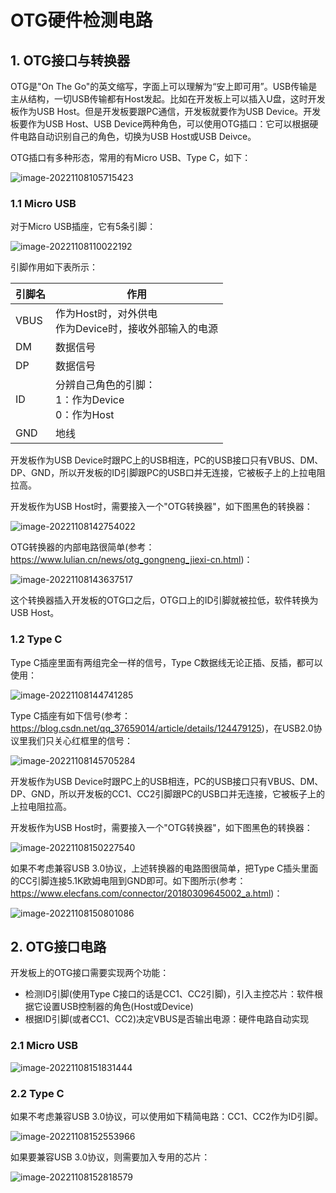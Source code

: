 # OTG硬件检测电路 #




## 1. OTG接口与转换器

OTG是"On The Go"的英文缩写，字面上可以理解为“安上即可用”。USB传输是主从结构，一切USB传输都有Host发起。比如在开发板上可以插入U盘，这时开发板作为USB Host。但是开发板要跟PC通信，开发板就要作为USB Device。开发板要作为USB Host、USB Device两种角色，可以使用OTG插口：它可以根据硬件电路自动识别自己的角色，切换为USB Host或USB Deivce。

OTG插口有多种形态，常用的有Micro USB、Type C，如下：

![image-20221108105715423](pic/67_otg_interface.png)

### 1.1 Micro USB

对于Micro USB插座，它有5条引脚：

![image-20221108110022192](pic/68_microusb_pin.png)

引脚作用如下表所示：

| 引脚名 | 作用                                                       |
| ------ | ---------------------------------------------------------- |
| VBUS   | 作为Host时，对外供电<br />作为Device时，接收外部输入的电源 |
| DM     | 数据信号                                                   |
| DP     | 数据信号                                                   |
| ID     | 分辨自己角色的引脚：<br />1：作为Device<br />0：作为Host   |
| GND    | 地线                                                       |



开发板作为USB Device时跟PC上的USB相连，PC的USB接口只有VBUS、DM、DP、GND，所以开发板的ID引脚跟PC的USB口并无连接，它被板子上的上拉电阻拉高。

开发板作为USB Host时，需要接入一个"OTG转换器"，如下图黑色的转换器：

![image-20221108142754022](pic/69_otg_connect.png)

OTG转换器的内部电路很简单(参考：https://www.lulian.cn/news/otg_gongneng_jiexi-cn.html)：

![image-20221108143637517](pic/70_otg_sch.png)

这个转换器插入开发板的OTG口之后，OTG口上的ID引脚就被拉低，软件转换为USB Host。



### 1.2 Type C

Type C插座里面有两组完全一样的信号，Type C数据线无论正插、反插，都可以使用：

![image-20221108144741285](pic/71_typec_signal.png)



Type C插座有如下信号(参考：https://blog.csdn.net/qq_37659014/article/details/124479125)，在USB2.0协议里我们只关心红框里的信号：

![image-20221108145705284](pic/72_typec_pins.png)



开发板作为USB Device时跟PC上的USB相连，PC的USB接口只有VBUS、DM、DP、GND，所以开发板的CC1、CC2引脚跟PC的USB口并无连接，它被板子上的上拉电阻拉高。

开发板作为USB Host时，需要接入一个"OTG转换器"，如下图黑色的转换器：

![image-20221108150227540](pic/73_otg_convertor_typec.png)

如果不考虑兼容USB 3.0协议，上述转换器的电路图很简单，把Type C插头里面的CC引脚连接5.1K欧姆电阻到GND即可。如下图所示(参考：https://www.elecfans.com/connector/20180309645002_a.html)：

![image-20221108150801086](pic/74_otg_convertor_res.png)



## 2. OTG接口电路

开发板上的OTG接口需要实现两个功能：

* 检测ID引脚(使用Type C接口的话是CC1、CC2引脚)，引入主控芯片：软件根据它设置USB控制器的角色(Host或Device)
* 根据ID引脚(或者CC1、CC2)决定VBUS是否输出电源：硬件电路自动实现



### 2.1 Micro USB

![image-20221108151831444](pic/75_micro_usb_otg_sch.png)



### 2.2 Type C

如果不考虑兼容USB 3.0协议，可以使用如下精简电路：CC1、CC2作为ID引脚。

![image-20221108152553966](pic/76_type_org_sch1.png)



如果要兼容USB 3.0协议，则需要加入专用的芯片：

![image-20221108152818579](pic/77_typec_org_sch2.png)

